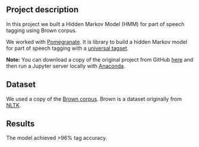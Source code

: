 ## Project description

In this project we built a Hidden Markov Model (HMM) for part of speech tagging using Brown corpus.

We worked with [Pomegranate](https://github.com/jmschrei/pomegranate). 
It is library to build a hidden Markov model for part of speech tagging with a [universal tagset](http://www.petrovi.de/data/universal.pdf).

**Note:** You can download a copy of the original project from GitHub [here](https://github.com/udacity/hmm-tagger) 
and then run a Jupyter server locally with [Anaconda](https://www.anaconda.com/download/).

## Dataset

We used a copy of the [Brown corpus](https://www.kaggle.com/nltkdata/brown-corpus). Brown is a dataset originally from [NLTK](https://www.nltk.org/). 

## Results

The model achieved >96% tag accuracy.
